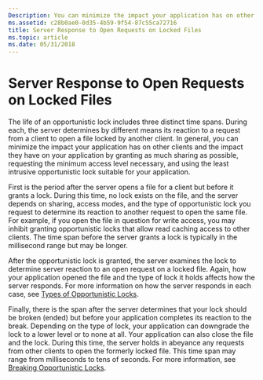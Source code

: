 ```yaml
---
Description: You can minimize the impact your application has on other clients and the impact they have on your application by granting as much sharing as possible, requesting the minimum access level necessary, and using the least intrusive opportunistic lock suitable for your application.
ms.assetid: c28b0ae0-0d35-4b59-9f54-87c55ca72716
title: Server Response to Open Requests on Locked Files
ms.topic: article
ms.date: 05/31/2018
---
```


# Server Response to Open Requests on Locked Files

The life of an opportunistic lock includes three distinct time spans. During each, the server determines by different means its reaction to a request from a client to open a file locked by another client. In general, you can minimize the impact your application has on other clients and the impact they have on your application by granting as much sharing as possible, requesting the minimum access level necessary, and using the least intrusive opportunistic lock suitable for your application.

First is the period after the server opens a file for a client but before it grants a lock. During this time, no lock exists on the file, and the server depends on sharing, access modes, and the type of opportunistic lock you request to determine its reaction to another request to open the same file. For example, if you open the file in question for write access, you may inhibit granting opportunistic locks that allow read caching access to other clients. The time span before the server grants a lock is typically in the millisecond range but may be longer.

After the opportunistic lock is granted, the server examines the lock to determine server reaction to an open request on a locked file. Again, how your application opened the file and the type of lock it holds affects how the server responds. For more information on how the server responds in each case, see [Types of Opportunistic Locks](types-of-opportunistic-locks.md).

Finally, there is the span after the server determines that your lock should be broken (ended) but before your application completes its reaction to the break. Depending on the type of lock, your application can downgrade the lock to a lower level or to none at all. Your application can also close the file and the lock. During this time, the server holds in abeyance any requests from other clients to open the formerly locked file. This time span may range from milliseconds to tens of seconds. For more information, see [Breaking Opportunistic Locks](breaking-opportunistic-locks.md).

 

 



